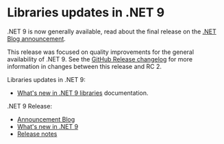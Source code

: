 # Libraries updates in .NET 9

.NET 9 is now generally available, read about the final release on the [.NET Blog announcement](https://aka.ms/dotnet9).

This release was focused on quality improvements for the general availability of .NET 9. See the [GitHub Release changelog](https://github.com/dotnet/runtime/compare/v9.0.0-rc.2.24473.5...v9.0.0) for more information in changes between this release and RC 2.

Libraries updates in .NET 9:

* [What's new in .NET 9 libraries](https://learn.microsoft.com/dotnet/core/whats-new/dotnet-9/libraries) documentation.

.NET 9 Release:

* [Announcement Blog](https://aka.ms/dotnet9)
* [What's new in .NET 9](https://learn.microsoft.com/dotnet/core/whats-new/dotnet-9/overview)
* [Release notes](README.md)
